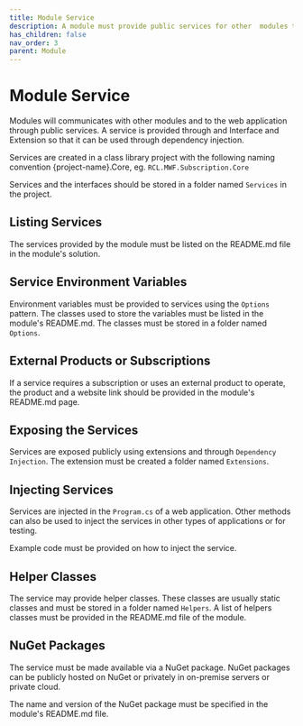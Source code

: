 ```yaml
---
title: Module Service
description: A module must provide public services for other  modules to communicate with it
has_children: false
nav_order: 3
parent: Module
---
```


# Module Service

Modules will communicates with other modules and to the web application through public services. A service is provided through and Interface and Extension so that it can be used through dependency injection.

Services are created in a class library project with the following naming convention  {project-name}.Core, eg. ``RCL.MWF.Subscription.Core``

Services and the interfaces should be stored in a folder named ``Services`` in the project.

## Listing Services

The services provided by the module must be listed on the README.md file in the module's solution.

## Service Environment Variables

Environment variables must be provided to services using the ``Options`` pattern. The classes used to store the variables must be listed in the module's README.md. The classes must be stored in a folder named ``Options``.

## External Products or Subscriptions

If a service requires a subscription or uses an external product to operate, the product and a website link should be provided in the module's README.md page.

## Exposing the Services

Services are exposed publicly using extensions and through ``Dependency Injection``. The extension must be created a folder named ``Extensions``.

## Injecting Services

Services are injected in the ``Program.cs`` of a web application. Other methods can also be used to inject the services in other types of applications or for testing.

Example code must be provided on how to inject the service.

## Helper Classes

The service may provide helper classes. These classes are usually static classes and must be stored in a folder named ``Helpers``. A list of helpers classes must be provided in the README.md file of the module.

## NuGet Packages

The service must be made available via a NuGet package. NuGet packages can be publicly hosted on NuGet or privately in on-premise servers or private cloud.

The name and version of the NuGet package must be specified in the module's README.md file.